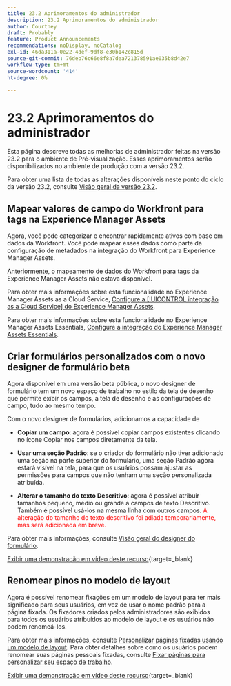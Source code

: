 ```yaml
---
title: 23.2 Aprimoramentos do administrador
description: 23.2 Aprimoramentos do administrador
author: Courtney
draft: Probably
feature: Product Announcements
recommendations: noDisplay, noCatalog
exl-id: 46da311a-0e22-4def-9df8-e30b142c815d
source-git-commit: 76deb76c66e8f8a7dea721378591ae035b8d42e7
workflow-type: tm+mt
source-wordcount: '414'
ht-degree: 0%

---
```


# 23.2 Aprimoramentos do administrador

Esta página descreve todas as melhorias de administrador feitas na versão 23.2 para o ambiente de Pré-visualização. Esses aprimoramentos serão disponibilizados no ambiente de produção com a versão 23.2.

Para obter uma lista de todas as alterações disponíveis neste ponto do ciclo da versão 23.2, consulte [Visão geral da versão 23.2](/help/quicksilver/product-announcements/product-releases/23.2-release-activity/23-2-release-overview.md).

## Mapear valores de campo do Workfront para tags na Experience Manager Assets

Agora, você pode categorizar e encontrar rapidamente ativos com base em dados da Workfront.  Você pode mapear esses dados como parte da configuração de metadados na integração do Workfront para Experience Manager Assets.

Anteriormente, o mapeamento de dados do Workfront para tags da Experience Manager Assets não estava disponível.

Para obter mais informações sobre esta funcionalidade no Experience Manager Assets as a Cloud Service, [Configure a [!UICONTROL integração as a Cloud Service] do Experience Manager Assets](/help/quicksilver/administration-and-setup/configure-integrations/configure-aacs-integration.md).

Para obter mais informações sobre esta funcionalidade no Experience Manager Assets Essentials, [Configure a integração do Experience Manager Assets Essentials](/help/quicksilver/documents/adobe-workfront-for-experience-manager-assets-essentials/setup-asset-essentials.md).

## Criar formulários personalizados com o novo designer de formulário beta

Agora disponível em uma versão beta pública, o novo designer de formulário tem um novo espaço de trabalho no estilo da tela de desenho que permite exibir os campos, a tela de desenho e as configurações de campo, tudo ao mesmo tempo.

Com o novo designer de formulários, adicionamos a capacidade de

* **Copiar um campo**: agora é possível copiar campos existentes clicando no ícone Copiar nos campos diretamente da tela.

* **Usar uma seção Padrão**: se o criador do formulário não tiver adicionado uma seção na parte superior do formulário, uma seção Padrão agora estará visível na tela, para que os usuários possam ajustar as permissões para campos que não tenham uma seção personalizada atribuída.

* **Alterar o tamanho do texto Descritivo**: agora é possível atribuir tamanhos pequeno, médio ou grande a campos de texto Descritivo. Também é possível usá-los na mesma linha com outros campos. <span style="color: #ff0000;"> A alteração do tamanho do texto descritivo foi adiada temporariamente, mas será adicionada em breve.</span></li>

Para obter mais informações, consulte [Visão geral do designer do formulário](/help/quicksilver/administration-and-setup/customize-workfront/create-manage-custom-forms/form-designer/form-designer-overview.md).

[Exibir uma demonstração em vídeo deste recurso](https://video.tv.adobe.com/v/3416586/){target=_blank}

## Renomear pinos no modelo de layout

Agora é possível renomear fixações em um modelo de layout para ter mais significado para seus usuários, em vez de usar o nome padrão para a página fixada. Os fixadores criados pelos administradores são exibidos para todos os usuários atribuídos ao modelo de layout e os usuários não podem renomeá-los.

Para obter mais informações, consulte [Personalizar páginas fixadas usando um modelo de layout](/help/quicksilver/administration-and-setup/customize-workfront/use-layout-templates/customize-pinned-pages.md). Para obter detalhes sobre como os usuários podem renomear suas páginas pessoais fixadas, consulte [Fixar páginas para personalizar seu espaço de trabalho](/help/quicksilver/workfront-basics/the-new-workfront-experience/pin-pages.md).

[Exibir uma demonstração em vídeo deste recurso](https://video.tv.adobe.com/v/3414364/){target=_blank}

